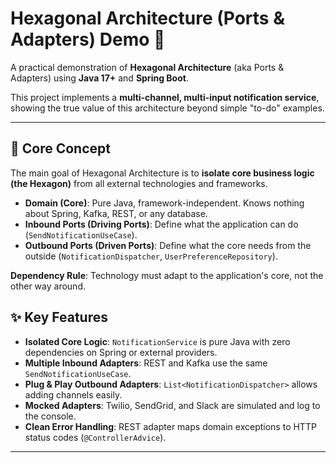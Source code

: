 # Hexagonal Architecture (Ports & Adapters) Demo 🚀

A practical demonstration of **Hexagonal Architecture** (aka Ports & Adapters) using **Java 17+** and **Spring Boot**.  

This project implements a **multi-channel, multi-input notification service**, showing the true value of this architecture beyond simple "to-do" examples.

---

## 🎯 Core Concept

The main goal of Hexagonal Architecture is to **isolate core business logic (the Hexagon)** from all external technologies and frameworks.

- **Domain (Core)**: Pure Java, framework-independent. Knows nothing about Spring, Kafka, REST, or any database.
- **Inbound Ports (Driving Ports)**: Define what the application can do (`SendNotificationUseCase`).
- **Outbound Ports (Driven Ports)**: Define what the core needs from the outside (`NotificationDispatcher`, `UserPreferenceRepository`).

**Dependency Rule**: Technology must adapt to the application's core, not the other way around.


## ✨ Key Features

- **Isolated Core Logic**: `NotificationService` is pure Java with zero dependencies on Spring or external providers.  
- **Multiple Inbound Adapters**: REST and Kafka use the same `SendNotificationUseCase`.  
- **Plug & Play Outbound Adapters**: `List<NotificationDispatcher>` allows adding channels easily.  
- **Mocked Adapters**: Twilio, SendGrid, and Slack are simulated and log to the console.  
- **Clean Error Handling**: REST adapter maps domain exceptions to HTTP status codes (`@ControllerAdvice`).  

---


